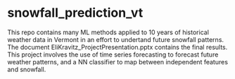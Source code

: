 # snowfall_prediction_vt

This repo contains many ML methods applied to 10 years of historical weather data in Vermont in an effort to undertand future snowfall patterns. The document EliKravitz_ProjectPresentation.pptx contains the final results. This project involves the use of time series forecasting to forecast future weather patterns, and a NN classifier to map between independent features and snowfall.
